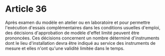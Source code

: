 # Article 36

Après examen du modèle en atelier ou en laboratoire et pour permettre l'exécution d'essais complémentaires dans les conditions usuelles d'emploi, des décisions d'approbation de modèle d'effet limité peuvent être prononcées. Ces décisions concernent un nombre déterminé d'instruments dont le lieu d'installation devra être indiqué au service des instruments de mesure et elles n'ont qu'une validité limitée dans le temps.
